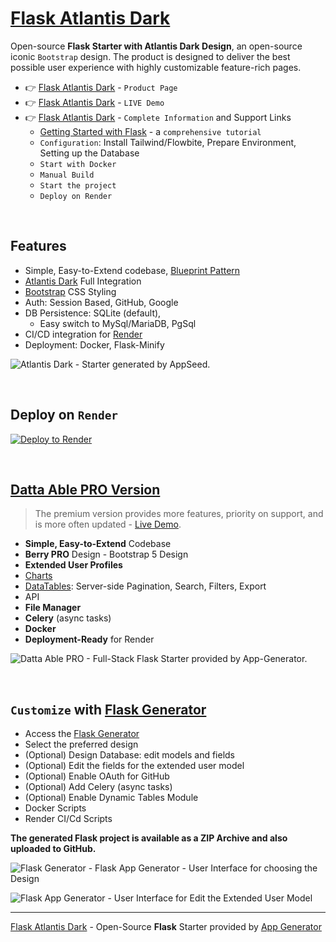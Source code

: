 # [Flask Atlantis Dark](https://app-generator.dev/product/atlantis-dark/flask/)

Open-source **Flask Starter with Atlantis Dark Design**, an open-source iconic `Bootstrap` design.
The product is designed to deliver the best possible user experience with highly customizable feature-rich pages. 

- 👉 [Flask Atlantis Dark](https://app-generator.dev/product/atlantis-dark/flask/) - `Product Page`
- 👉 [Flask Atlantis Dark](https://flask-atlantis-dark.appseed-srv1.com/) - `LIVE Demo` 
- 👉 [Flask Atlantis Dark](https://app-generator.dev/docs/products/flask/atlantis-dark/index.html) - `Complete Information` and Support Links
  - [Getting Started with Flask](https://app-generator.dev/docs/technologies/flask/index.html) - a `comprehensive tutorial`
  - `Configuration`: Install Tailwind/Flowbite, Prepare Environment, Setting up the Database 
  - `Start with Docker`
  - `Manual Build`
  - `Start the project`
  - `Deploy on Render`

<br />

## Features

- Simple, Easy-to-Extend codebase, [Blueprint Pattern](https://app-generator.dev/blog/flask-blueprints-a-developers-guide/)
- [Atlantis Dark](https://app-generator.dev/docs/templates/bootstrap/atlantis-dashboard.html) Full Integration
- [Bootstrap](https://app-generator.dev/docs/templates/bootstrap/index.html) CSS Styling
- Auth: Session Based, GitHub, Google
- DB Persistence: SQLite (default), 
  - Easy switch to MySql/MariaDB, PgSql
- CI/CD integration for [Render](https://app-generator.dev/docs/deployment/render/index.html)
- Deployment: Docker, Flask-Minify

![Atlantis Dark - Starter generated by AppSeed.](https://user-images.githubusercontent.com/51070104/172799909-4cbc8eed-fdde-4408-ab61-123f235212d0.png)

<br />

## Deploy on `Render`

[![Deploy to Render](https://render.com/images/deploy-to-render-button.svg)](https://render.com/deploy)

<br />

## [Datta Able PRO Version](https://app-generator.dev/product/datta-able-pro/flask/)

> The premium version provides more features, priority on support, and is more often updated - [Live Demo](https://flask-datta-pro.onrender.com/).

- **Simple, Easy-to-Extend** Codebase
- **Berry PRO** Design - Bootstrap 5 Design 
- **Extended User Profiles**
- [Charts](https://flask-datta-pro.onrender.com/charts/) 
- [DataTables](https://flask-datta-pro.onrender.com/tables): Server-side Pagination, Search, Filters, Export
- API
- **File Manager**
- **Celery** (async tasks)
- **Docker**
- **Deployment-Ready** for Render 

![Datta Able PRO - Full-Stack Flask Starter provided by App-Generator.](https://user-images.githubusercontent.com/51070104/170474361-a58da82b-fff9-4a59-81a8-7ab99f478f48.png)

<br />

## `Customize` with [Flask Generator](https://app-generator.dev/tools/flask-generator/)

- Access the [Flask Generator](https://app-generator.dev/tools/flask-generator/)
- Select the preferred design
- (Optional) Design Database: edit models and fields
- (Optional) Edit the fields for the extended user model
- (Optional) Enable OAuth for GitHub
- (Optional) Add Celery (async tasks)
- (Optional) Enable Dynamic Tables Module
- Docker Scripts
- Render CI/Cd Scripts

**The generated Flask project is available as a ZIP Archive and also uploaded to GitHub.**

![Flask Generator - Flask App Generator - User Interface for choosing the Design](https://github.com/user-attachments/assets/fbf73fc0-e9a1-4f01-86a8-aa8be55413b5) 

![Flask App Generator - User Interface for Edit the Extended User Model](https://github.com/user-attachments/assets/138b9816-4f2e-454f-84f2-7409969b8548) 

---
[Flask Atlantis Dark](https://app-generator.dev/product/atlantis-dark/flask/) - Open-Source **Flask** Starter provided by [App Generator](https://app-generator.dev)
